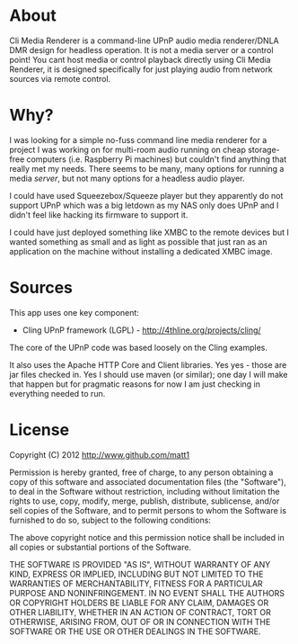 About
=====
Cli Media Renderer is a command-line UPnP audio media renderer/DNLA DMR design for headless operation.  It is not a media server or a control point!  You cant host media or control playback directly using Cli Media Renderer, it is designed specifically for just playing audio from network sources via remote control.

Why?
====
I was looking for a simple no-fuss command line media renderer for a project I was working on for multi-room audio running on cheap storage-free computers (i.e. Raspberry Pi machines) but couldn't find anything that really met my needs.  There seems to be many, many options for running a 
media *server*, but not many options for a headless audio player.

I could have used Squeezebox/Squeeze player but they apparently do not support UPnP which was a big letdown as my NAS only does UPnP and I didn't feel like hacking its firmware to support it.

I could have just deployed something like XMBC to the remote devices but I wanted something as small and as light as possible that just ran as an application on the machine without installing a dedicated XMBC image.

Sources
=======

This app uses one key component:
- Cling UPnP framework (LGPL) - http://4thline.org/projects/cling/

The core of the UPnP code was based loosely on the Cling examples.

It also uses the Apache HTTP Core and Client libraries.  Yes yes - those are jar files checked in.  Yes I should use maven (or similar); one day I will make that happen but for pragmatic reasons for now I am just checking in everything needed to run.

License
=======
Copyright (C) 2012 http://www.github.com/matt1

Permission is hereby granted, free of charge, to any person obtaining a copy of this software and associated documentation files (the "Software"), to deal in the Software without restriction, including without limitation the rights to use, copy, modify, merge, publish, distribute, sublicense, and/or sell copies of the Software, and to permit persons to whom the Software is furnished to do so, subject to the following conditions:

The above copyright notice and this permission notice shall be included in all copies or substantial portions of the Software.

THE SOFTWARE IS PROVIDED "AS IS", WITHOUT WARRANTY OF ANY KIND, EXPRESS OR IMPLIED, INCLUDING BUT NOT LIMITED TO THE WARRANTIES OF MERCHANTABILITY, FITNESS FOR A PARTICULAR PURPOSE AND NONINFRINGEMENT. IN NO EVENT SHALL THE AUTHORS OR COPYRIGHT HOLDERS BE LIABLE FOR ANY CLAIM, DAMAGES OR OTHER LIABILITY, WHETHER IN AN ACTION OF CONTRACT, TORT OR OTHERWISE, ARISING FROM, OUT OF OR IN CONNECTION WITH THE SOFTWARE OR THE USE OR OTHER DEALINGS IN THE SOFTWARE.
